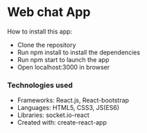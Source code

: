 <h1>Web chat App</h1>

How to install this app:
<ul>
  <li>Clone the repository</li>

  <li>Run npm install to install the dependencies</li>

  <li>Run npm start to launch the app</li>

  <li>Open localhost:3000 in browser</li>
</ul>

<h3>Technologies used</h3>
<ul>
  <li>Frameworks: React.js, React-bootstrap</li>
  <li>Languages: HTML5, CSS3, JS(ES6)</li>
  <li>Libraries: socket.io-react</li>
  <li>Created with: create-react-app</li>
</ul>